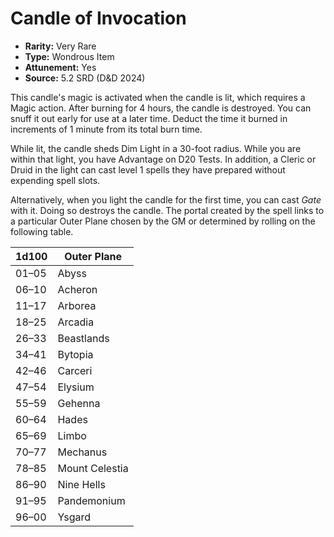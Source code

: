 # Candle of Invocation

- **Rarity:** Very Rare
- **Type:** Wondrous Item
- **Attunement:** Yes
- **Source:** 5.2 SRD (D&D 2024)

This candle's magic is activated when the candle is lit, which requires a Magic action. After burning for 4 hours, the candle is destroyed. You can snuff it out early for use at a later time. Deduct the time it burned in increments of 1 minute from its total burn time.

While lit, the candle sheds Dim Light in a 30-foot radius. While you are within that light, you have Advantage on D20 Tests. In addition, a Cleric or Druid in the light can cast level 1 spells they have prepared without expending spell slots.

Alternatively, when you light the candle for the first time, you can cast *Gate* with it. Doing so destroys the candle. The portal created by the spell links to a particular Outer Plane chosen by the GM or determined by rolling on the following table.

| 1d100 | Outer Plane    |
|-------|----------------|
| 01–05 | Abyss          |
| 06–10 | Acheron        |
| 11–17 | Arborea        |
| 18–25 | Arcadia        |
| 26–33 | Beastlands     |
| 34–41 | Bytopia        |
| 42–46 | Carceri        |
| 47–54 | Elysium        |
| 55–59 | Gehenna        |
| 60–64 | Hades          |
| 65–69 | Limbo          |
| 70–77 | Mechanus       |
| 78–85 | Mount Celestia |
| 86–90 | Nine Hells     |
| 91–95 | Pandemonium    |
| 96–00 | Ysgard         |
